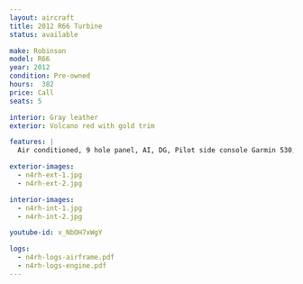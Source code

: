 ```yaml
---
layout: aircraft
title: 2012 R66 Turbine
status: available

make: Robinson
model: R66
year: 2012
condition: Pre-owned
hours:  382
price: Call
seats: 5

interior: Gray leather
exterior: Volcano red with gold trim

features: |
  Air conditioned, 9 hole panel, AI, DG, Pilot side console Garmin 530, dual coms, ADSB in and out,Vert comp,406 ELT,Avidyne TAS, Flightstrean 210, Rear center console. Located Sarasota, FL

exterior-images:
  - n4rh-ext-1.jpg
  - n4rh-ext-2.jpg

interior-images:
  - n4rh-int-1.jpg
  - n4rh-int-2.jpg

youtube-id: v_NbOH7xWgY

logs:
  - n4rh-logs-airframe.pdf
  - n4rh-logs-engine.pdf
---
```

